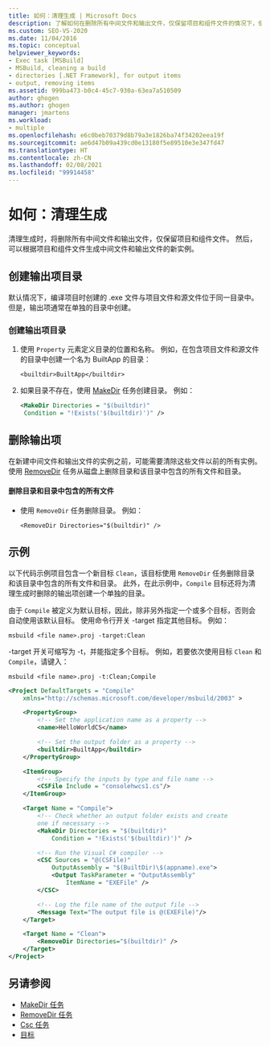 ```yaml
---
title: 如何：清理生成 | Microsoft Docs
description: 了解如何在删除所有中间文件和输出文件，仅保留项目和组件文件的情况下，使用 MSBuild 清理生成。
ms.custom: SEO-VS-2020
ms.date: 11/04/2016
ms.topic: conceptual
helpviewer_keywords:
- Exec task [MSBuild]
- MSBuild, cleaning a build
- directories [.NET Framework], for output items
- output, removing items
ms.assetid: 999ba473-b0c4-45c7-930a-63ea7a510509
author: ghogen
ms.author: ghogen
manager: jmartens
ms.workload:
- multiple
ms.openlocfilehash: e6c0beb70379d8b79a3e1826ba74f34202eea19f
ms.sourcegitcommit: ae6d47b09a439cd0e13180f5e89510e3e347fd47
ms.translationtype: HT
ms.contentlocale: zh-CN
ms.lasthandoff: 02/08/2021
ms.locfileid: "99914458"
---
```

# <a name="how-to-clean-a-build"></a>如何：清理生成

清理生成时，将删除所有中间文件和输出文件，仅保留项目和组件文件。 然后，可以根据项目和组件文件生成中间文件和输出文件的新实例。 

## <a name="create-a-directory-for-output-items"></a>创建输出项目录

 默认情况下，编译项目时创建的 .exe 文件与项目文件和源文件位于同一目录中。 但是，输出项通常在单独的目录中创建。

### <a name="to-create-a-directory-for-output-items"></a>创建输出项目录

1. 使用 `Property` 元素定义目录的位置和名称。 例如，在包含项目文件和源文件的目录中创建一个名为 BuiltApp 的目录：

     `<builtdir>BuiltApp</builtdir>`

2. 如果目录不存在，使用 [MakeDir](../msbuild/makedir-task.md) 任务创建目录。 例如：

     ```xml
     <MakeDir Directories = "$(builtdir)"
      Condition = "!Exists('$(builtdir)')" />
     ```

## <a name="remove-the-output-items"></a>删除输出项

 在新建中间文件和输出文件的实例之前，可能需要清除这些文件以前的所有实例。 使用 [RemoveDir](../msbuild/removedir-task.md) 任务从磁盘上删除目录和该目录中包含的所有文件和目录。

#### <a name="to-remove-a-directory-and-all-files-contained-in-the-directory"></a>删除目录和目录中包含的所有文件

- 使用 `RemoveDir` 任务删除目录。 例如：

     `<RemoveDir Directories="$(builtdir)" />`

## <a name="example"></a>示例

 以下代码示例项目包含一个新目标 `Clean`，该目标使用 `RemoveDir` 任务删除目录和该目录中包含的所有文件和目录。 此外，在此示例中，`Compile` 目标还将为清理生成时删除的输出项创建一个单独的目录。

 由于 `Compile` 被定义为默认目标，因此，除非另外指定一个或多个目标，否则会自动使用该默认目标。 使用命令行开关 -target 指定其他目标。 例如：

 `msbuild <file name>.proj -target:Clean`

 -target 开关可缩写为 -t，并能指定多个目标。 例如，若要依次使用目标 `Clean` 和 `Compile`，请键入：

 `msbuild <file name>.proj -t:Clean;Compile`

```xml
<Project DefaultTargets = "Compile"
    xmlns="http://schemas.microsoft.com/developer/msbuild/2003" >

    <PropertyGroup>
        <!-- Set the application name as a property -->
        <name>HelloWorldCS</name>

        <!-- Set the output folder as a property -->
        <builtdir>BuiltApp</builtdir>
    </PropertyGroup>

    <ItemGroup>
        <!-- Specify the inputs by type and file name -->
        <CSFile Include = "consolehwcs1.cs"/>
    </ItemGroup>

    <Target Name = "Compile">
        <!-- Check whether an output folder exists and create
        one if necessary -->
        <MakeDir Directories = "$(builtdir)"
            Condition = "!Exists('$(builtdir)')" />

        <!-- Run the Visual C# compiler -->
        <CSC Sources = "@(CSFile)"
            OutputAssembly = "$(BuiltDir)\$(appname).exe">
            <Output TaskParameter = "OutputAssembly"
                ItemName = "EXEFile" />
        </CSC>

        <!-- Log the file name of the output file -->
        <Message Text="The output file is @(EXEFile)"/>
    </Target>

    <Target Name = "Clean">
        <RemoveDir Directories="$(builtdir)" />
    </Target>
</Project>
```

## <a name="see-also"></a>另请参阅

- [MakeDir 任务](../msbuild/makedir-task.md)
- [RemoveDir 任务](../msbuild/removedir-task.md)
- [Csc 任务](../msbuild/csc-task.md)
- [目标](../msbuild/msbuild-targets.md)
